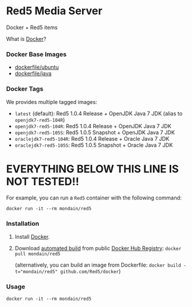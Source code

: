 # Red5 Media Server

Docker + Red5 items

What is [Docker](https://www.docker.com/)?

### Docker Base Images

* [dockerfile/ubuntu](http://dockerfile.github.io/#/ubuntu)
* [dockerfile/java](http://dockerfile.github.io/#/java)


### Docker Tags

We provides multiple tagged images:

* `latest` (default): Red5 1.0.4 Release + OpenJDK Java 7 JDK (alias to `openjdk7-red5-104R`)
* `openjdk7-red5-104R`: Red5 1.0.4 Release + OpenJDK Java 7 JDK
* `openjdk7-red5-105S`: Red5 1.0.5 Snapshot + OpenJDK Java 7 JDK
* `oraclejdk7-red5-104R`: Red5 1.0.4 Release + Oracle Java 7 JDK
* `oraclejdk7-red5-105S`: Red5 1.0.5 Snapshot + Oracle Java 7 JDK

# EVERYTHING BELOW THIS LINE IS NOT TESTED!!


For example, you can run a `Red5` container with the following command:

    docker run -it --rm mondain/red5


### Installation

1. Install [Docker](https://www.docker.com/).

2. Download [automated build](https://registry.hub.docker.com/u/mondain/red5/) from public [Docker Hub Registry](https://registry.hub.docker.com/): `docker pull mondain/red5`

   (alternatively, you can build an image from Dockerfile: `docker build -t="mondain/red5" github.com/Red5/docker`)


### Usage

    docker run -it --rm mondain/red5
